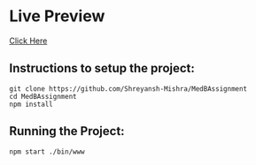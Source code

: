 # Live Preview
[Click Here](https://appsdeployer-shreyansh-mishra.netlify.app/)

## Instructions to setup the project:
```
git clone https://github.com/Shreyansh-Mishra/MedBAssignment
cd MedBAssignment
npm install
```

## Running the Project:
```
npm start ./bin/www
```
